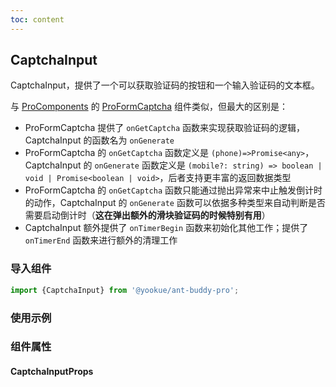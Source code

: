 ```yaml
---
toc: content
---
```


## CaptchaInput

CaptchaInput，提供了一个可以获取验证码的按钮和一个输入验证码的文本框。

与 [ProComponents](https://procomponents.ant.design/) 的 [ProFormCaptcha](https://procomponents.ant.design/components/field-set#proformcaptcha) 组件类似，但最大的区别是：

  - ProFormCaptcha 提供了 `onGetCaptcha` 函数来实现获取验证码的逻辑，CaptchaInput 的函数名为 `onGenerate`
  - ProFormCaptcha 的 `onGetCaptcha` 函数定义是 `(phone)=>Promise<any>`，CaptchaInput 的 `onGenerate` 函数定义是 `(mobile?: string) => boolean | void | Promise<boolean | void>`，后者支持更丰富的返回数据类型
  - ProFormCaptcha 的 `onGetCaptcha` 函数只能通过抛出异常来中止触发倒计时的动作，CaptchaInput 的 `onGenerate` 函数可以依据多种类型来自动判断是否需要启动倒计时（**这在弹出额外的滑块验证码的时候特别有用**）
  - CaptchaInput 额外提供了 `onTimerBegin` 函数来初始化其他工作；提供了 `onTimerEnd` 函数来进行额外的清理工作

### 导入组件

```jsx | pure
import {CaptchaInput} from '@yookue/ant-buddy-pro';
```

### 使用示例

<code src="./demo.zh-CN.tsx"></code>

### 组件属性

#### CaptchaInputProps

<API src="@/form/CaptchaInput/index.tsx" hideTitle></API>

